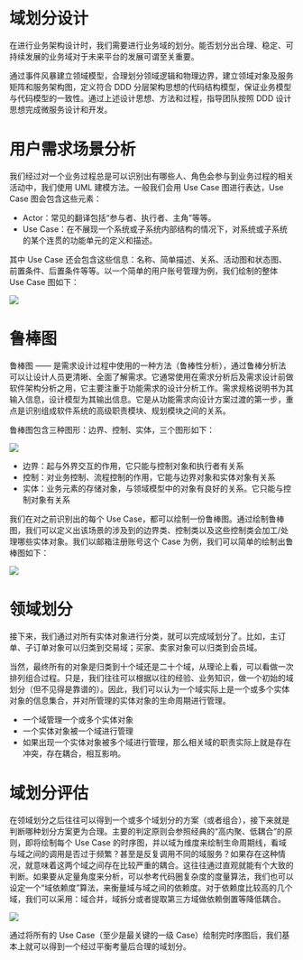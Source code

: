 # 域划分设计

在进行业务架构设计时，我们需要进行业务域的划分。能否划分出合理、稳定、可持续发展的业务域对于未来平台的发展可谓至关重要。

通过事件风暴建立领域模型，合理划分领域逻辑和物理边界，建立领域对象及服务矩阵和服务架构图，定义符合 DDD 分层架构思想的代码结构模型，保证业务模型与代码模型的一致性。通过上述设计思想、方法和过程，指导团队按照 DDD 设计思想完成微服务设计和开发。

# 用户需求场景分析

我们经过对一个业务过程总是可以识别出有哪些人、角色会参与到业务过程的相关活动中，我们使用 UML 建模方法。一般我们会用 Use Case 图进行表达，Use Case 图会包含这些元素：

- Actor：常见的翻译包括“参与者、执行者、主角”等等。
- Use Case：在不展现一个系统或子系统内部结构的情况下，对系统或子系统的某个连贯的功能单元的定义和描述。

其中 Use Case 还会包含这些信息：名称、简单描述、关系、活动图和状态图、前置条件、后置条件等等。以一个简单的用户账号管理为例，我们绘制的整体 Use Case 图如下：

![](https://i.postimg.cc/q7chY3SD/image.png)

# 鲁棒图

鲁棒图 —— 是需求设计过程中使用的一种方法（鲁棒性分析），通过鲁棒分析法可以让设计人员更清晰、全面了解需求。它通常使用在需求分析后及需求设计前做软件架构分析之用，它主要注重于功能需求的设计分析工作。需求规格说明书为其输入信息，设计模型为其输出信息。它是从功能需求向设计方案过渡的第一步，重点是识别组成软件系统的高级职责模块、规划模块之间的关系。

鲁棒图包含三种图形：边界、控制、实体，三个图形如下：

![](https://i.postimg.cc/zB0LD1Jn/image.png)

- 边界：起与外界交互的作用，它只能与控制对象和执行者有关系
- 控制：对业务控制、流程控制的作用，它能与边界对象和实体对象有关系
- 实体：业务元素的存储对象，与领域模型中的对象有良好的关系。它只能与控制对象有关系

我们在对之前识别出的每个 Use Case，都可以绘制一份鲁棒图。通过绘制鲁棒图，我们可以定义出该场景的涉及到的边界类、控制类以及这些控制类会加工/处理哪些实体对象。我们以邮箱注册账号这个 Case 为例，我们可以简单的绘制出鲁棒图如下：

![](https://i.postimg.cc/dVrLkCsQ/image.png)

# 领域划分

接下来，我们通过对所有实体对象进行分类，就可以完成域划分了。比如，主订单、子订单对象可以归类到交易域；买家、卖家对象可以归类到会员域。

当然，最终所有的对象是归类到十个域还是二十个域，从理论上看，可以看做一次排列组合过程。只是，我们往往可以根据以往的经验、业务知识，做一个初始的域划分（但不见得是靠谱的）。因此，我们可以认为一个域实际上是一个或多个实体对象的信息集合，并对所管理的实体对象的生命周期进行管理。

- 一个域管理一个或多个实体对象
- 一个实体对象被一个域进行管理
- 如果出现一个实体对象被多个域进行管理，那么相关域的职责实际上就是存在冲突，存在耦合，相互影响。

# 域划分评估

在领域划分之后往往可以得到一个或多个域划分的方案（或者组合），接下来就是判断哪种划分方案更为合理。主要的判定原则会参照经典的“高内聚、低耦合”的原则，即将绘制每个 Use Case 的时序图，并以域为维度来绘制生命周期线，看域与域之间的调用是否过于频繁？甚至是反复调用不同的域服务？如果存在这种情况，就意味着这两个域之间存在比较严重的耦合。这往往通过直观就能有个大致的判断。如果要从定量角度来分析，可以参考代码圈复杂度的度量算法，我们也可以设定一个“域依赖度”算法，来衡量域与域之间的依赖度。对于依赖度比较高的几个域，我们可以采用：域合并，域拆分或者提取第三方域做依赖倒置等降低耦合。

![](https://i.postimg.cc/MTQWN2n6/image.png)

通过将所有的 Use Case（至少是最关键的一级 Case）绘制完时序图后，我们基本上就可以得到一个经过平衡考量后合理的域划分。
